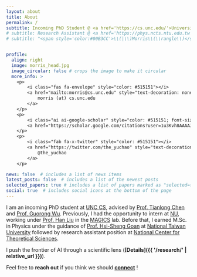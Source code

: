 ```yaml
---
layout: about
title: About
permalink: /
subtitle: Incoming PhD Student @ <a href='https://cs.unc.edu/'>University of North Carolina, Chapel Hill</a>
# subtitle: Research Assistant @ <a href='https://phys.ncts.ntu.edu.tw'>National Center for Theoretical Sciences</a>
# subtitle: "<span style='color:#00B3CC'>\\(|\\)Morris\\(\\rangle\\)</span> = <span style='color:#4CAF50'>\\( {\\alpha} |\\)AI\\(\\rangle\\)</span> + <span style='color:#FF80AB'>\\( {\\beta} |\\)Science\\(\\rangle\\)</span>"


profile:
  align: right
  image: morris_head.jpg
  image_circular: false # crops the image to make it circular
  more_info: >
    <p>
        <i class="fas fa-envelope" style="color: #515151"></i>
        <a href="mailto:morris@cs.unc.edu" style="text-decoration: none;">
            morris (at) cs.unc.edu
        </a> 
    </p>
    <p> 
        <i class="ai ai-google-scholar" style="color: #515151; font-size: 1.3em;"></i>
        <a href="https://scholar.google.com/citations?user=1u3Kvh8AAAAJ" style="text-decoration: none;">Google Scholar</a>
    </p>
    <p> 
        <i class="fab fa-x-twitter" style="color: #515151"></i>
        <a href="https://twitter.com/the_yuchao" style="text-decoration: none;">
            @the_yuchao
        </a>
    </p>

news: false  # includes a list of news items
latest_posts: false  # includes a list of the newest posts
selected_papers: true # includes a list of papers marked as "selected={true}"
social: true  # includes social icons at the bottom of the page
---
```

<!-- Hey, my name is **Yu-Chao Huang (<span style="font-family: 'LXGW WenKai TC', serif">黃禹超</span> in Chinese)**. I also go by **Morris**.  -->
I am an incoming PhD student at <a href='https://cs.unc.edu/'>UNC CS</a>, advised by <a href='https://tianlong-chen.github.io/'>Prof. Tianlong Chen</a> and <a href='https://www.acmlab.org/'>Prof. Guorong Wu</a>. 
Previously, I had the opportunity to intern at <a href='https://www.mccormick.northwestern.edu/computer-science/'>NU</a>, working under <a href='https://www.mccormick.northwestern.edu/research-faculty/directory/profiles/liu-han.html'>Prof. Han Liu</a> in the <a href='https://magics.cs.northwestern.edu/'>MAGICS</a> lab.
Before that, I earned M.Sc. in Physics under the guidance of <a href='https://www.phys.ntu.edu.tw/enphysics/goan.html'>Prof. Hsi-Sheng Goan</a> at <a href='https://www.ntu.edu.tw/english/'>National Taiwan University</a> followed by research assistant position at <a href='https://phys.ncts.ntu.edu.tw'>National Center for Theoretical Sciences</a>.

I push the frontier of AI through a scientific lens (**[Details]({{ '/research/' | relative_url }})**).

Feel free to **reach out** if you think we should **[connect](mailto:morris@cs.unc.edu)** !

<!-- The closing lines of one of my recent favorite [books](https://en.wikipedia.org/wiki/The_Myth_of_Sisyphus) by Albert&nbsp;Camus:
> <i class="fas fa-quote-left"></i>
> <span style="font-family: 'Gloria Hallelujah', cursive;">The struggle itself toward the heights is enough to fill a man’s heart. One must imagine Sisyphus happy.</span>
> <i class="fas fa-quote-right"></i><br /> -->